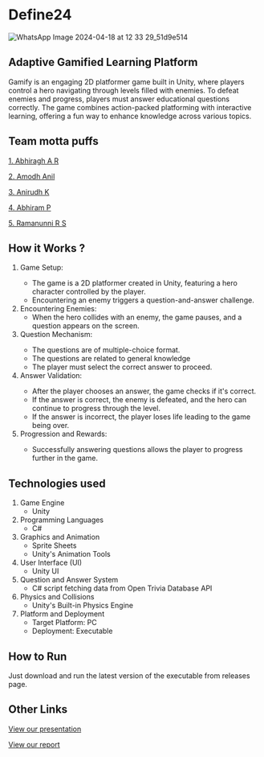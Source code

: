 # Define24

![WhatsApp Image 2024-04-18 at 12 33 29_51d9e514](https://github.com/Definehack/Define24/assets/79042374/4d6c229a-5048-4ac9-bba6-c0e835e22097)

## Adaptive Gamified Learning Platform
Gamify is an engaging 2D platformer game built in Unity, where players control a hero navigating through levels filled with enemies. To defeat enemies and progress, players must answer educational questions correctly. The game combines action-packed platforming with interactive learning, offering a fun way to enhance knowledge across various topics.

## Team motta puffs

<a href="https://github.com/n0nsense-404" target="_blank">1. Abhiragh A R</a>

<a href="https://github.com/AmodhAnil" target="_blank">2. Amodh Anil</a>

<a href="https://github.com/Anirudh-Kuldeep" target="_blank">3. Anirudh K</a>

<a href="https://github.com/AbiAbiii" target="_blank">4. Abhiram P</a>

<a href="https://github.com/igris39" target="_blank">5. Ramanunni R S</a>


## How it Works ?
<ol>
<li>Game Setup:</li>
  <ul>
<li>The game is a 2D platformer created in Unity, featuring a hero character controlled by the player.</li>
<li>Encountering an enemy triggers a question-and-answer challenge.</li>
  </ul>
<li>Encountering Enemies:
  <ul>
<li>When the hero collides with an enemy, the game pauses, and a question appears on the screen.</li>
    </ul>
<li>Question Mechanism:</li>
    <ul>
<li>The questions are of multiple-choice  format.</li>
<li>The questions are related to general knowledge</li>
<li>The player must select the correct answer to proceed.</li>
      </ul>
<li>Answer Validation:</li>
      <ul>
<li>After the player chooses an answer, the game checks if it's correct.</li>
<li>If the answer is correct, the enemy is defeated, and the hero can continue to progress through the level.</li>
<li>If the answer is incorrect, the player loses life leading to the game being over.</li>
        </ul>
<li>Progression and Rewards:</li>
  <ul>
<li>Successfully answering questions allows the player to progress further in the game.</li>
  </ul>
</ol>

## Technologies used
   <ol>
       <li>
           Game Engine
           <ul>
               <li>Unity</li>
           </ul>
       </li>
       <li>
           Programming Languages
           <ul>
               <li>C#</li>
           </ul>
       </li>
       <li>
           Graphics and Animation
           <ul>
               <li>Sprite Sheets</li>
               <li>Unity's Animation Tools</li>
           </ul>
       </li>
       <li>
           User Interface (UI)
           <ul>
               <li>Unity UI</li>
           </ul>
       </li>
       <li>
           Question and Answer System
           <ul>
               <li>C# script fetching data from Open Trivia Database API</li>
           </ul>
       </li>
       <li>
           Physics and Collisions
           <ul>
               <li>Unity's Built-in Physics Engine</li>
           </ul>
       </li>
       <li>
           Platform and Deployment
           <ul>
               <li>Target Platform: PC</li>
               <li>Deployment: Executable</li>
           </ul>
       </li>
   </ol>


## How to Run
Just download and run the latest version of the executable from releases page.

## Other Links
[View our presentation](https://www.canva.com/design/DAGDBAChNMo/pf2CT8Z_PBi2FtCKAZe9OA/edit?utm_content=DAGDBAChNMo&utm_campaign=designshare&utm_medium=link2&utm_source=sharebutton)

[View our report](https://github.com/n0nsense-404/muttapuffs/main/mottaPuffs.pdf)
